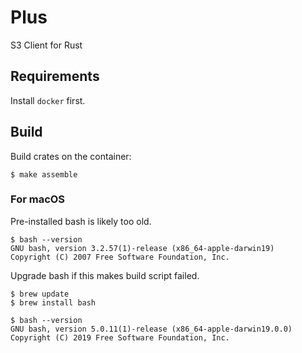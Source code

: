 # Plus

S3 Client for Rust

## Requirements

Install `docker` first.

## Build

Build crates on the container:

```
$ make assemble
```

### For macOS

Pre-installed bash is likely too old.

```
$ bash --version
GNU bash, version 3.2.57(1)-release (x86_64-apple-darwin19)
Copyright (C) 2007 Free Software Foundation, Inc.
```

Upgrade bash if this makes build script failed.

```
$ brew update
$ brew install bash

$ bash --version
GNU bash, version 5.0.11(1)-release (x86_64-apple-darwin19.0.0)
Copyright (C) 2019 Free Software Foundation, Inc.
```


<!--

## Notes

running `act` not works because `actions/upload-artifact` fails:

```
[assemble/build-task-runner ]   ❗  ::error::Unable to get ACTIONS_RUNTIME_TOKEN env variable
[assemble/build-task-runner ]   ❌  Failure - Upload plus-task
Error: exit with `FAILURE`: 1
```

## Run `act`

To run tests:

```
$ act --reuse --job cargo-test -P ubuntu-latest=nektos/act-environments-ubuntu:18.04
```

To run all jobs:

```
$ act --reuse -P ubuntu-latest=nektos/act-environments-ubuntu:18.04
```
-->
